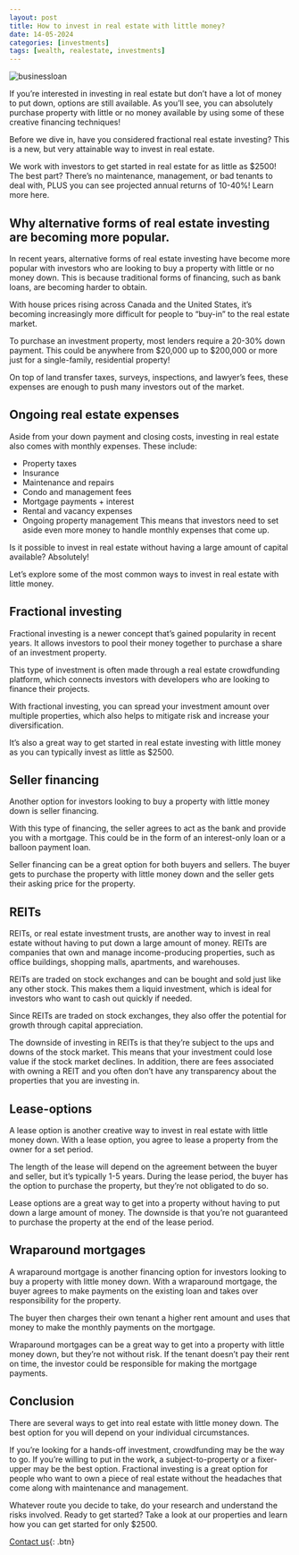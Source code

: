 ```yaml
---
layout: post
title: How to invest in real estate with little money?
date: 14-05-2024
categories: [investments]
tags: [wealth, realestate, investments]
---
```


![businessloan](https://t3.ftcdn.net/jpg/02/69/73/90/360_F_269739065_DSOrVJlkVCgTdORMRFzfivyu3T7oggqk.jpg)

If you’re interested in investing in real estate but don’t have a lot of money to put down, options are still available. As you’ll see, you can absolutely purchase property with little or no money available by using some of these creative financing techniques!

Before we dive in, have you considered fractional real estate investing? This is a new, but very attainable way to invest in real estate.

We work with investors to get started in real estate for as little as $2500!  The best part? There’s no maintenance, management, or bad tenants to deal with, PLUS you can see projected annual returns of 10-40%! Learn more here.

## Why alternative forms of real estate investing are becoming more popular.
In recent years, alternative forms of real estate investing have become more popular with investors who are looking to buy a property with little or no money down. This is because traditional forms of financing, such as bank loans, are becoming harder to obtain.

With house prices rising across Canada and the United States, it’s becoming increasingly more difficult for people to “buy-in” to the real estate market.

To purchase an investment property, most lenders require a 20-30% down payment. This could be anywhere from $20,000 up to $200,000 or more just for a single-family, residential property!

On top of land transfer taxes, surveys, inspections, and lawyer’s fees, these expenses are enough to push many investors out of the market.

## Ongoing real estate expenses
Aside from your down payment and closing costs, investing in real estate also comes with monthly expenses. These include:
- Property taxes
- Insurance
- Maintenance and repairs
- Condo and management fees
- Mortgage payments + interest
- Rental and vacancy expenses
- Ongoing property management
This means that investors need to set aside even more money to handle monthly expenses that come up.

Is it possible to invest in real estate without having a large amount of capital available? Absolutely!

Let’s explore some of the most common ways to invest in real estate with little money.

## Fractional investing
Fractional investing is a newer concept that’s gained popularity in recent years. It allows investors to pool their money together to purchase a share of an investment property.

This type of investment is often made through a real estate crowdfunding platform, which connects investors with developers who are looking to finance their projects.

With fractional investing, you can spread your investment amount over multiple properties, which also helps to mitigate risk and increase your diversification.

It’s also a great way to get started in real estate investing with little money as you can typically invest as little as $2500.

## Seller financing
Another option for investors looking to buy a property with little money down is seller financing.

With this type of financing, the seller agrees to act as the bank and provide you with a mortgage. This could be in the form of an interest-only loan or a balloon payment loan.

Seller financing can be a great option for both buyers and sellers. The buyer gets to purchase the property with little money down and the seller gets their asking price for the property.

## REITs
REITs, or real estate investment trusts, are another way to invest in real estate without having to put down a large amount of money. REITs are companies that own and manage income-producing properties, such as office buildings, shopping malls, apartments, and warehouses.

REITs are traded on stock exchanges and can be bought and sold just like any other stock. This makes them a liquid investment, which is ideal for investors who want to cash out quickly if needed.

Since REITs are traded on stock exchanges, they also offer the potential for growth through capital appreciation.

The downside of investing in REITs is that they’re subject to the ups and downs of the stock market. This means that your investment could lose value if the stock market declines. In addition, there are fees associated with owning a REIT and you often don’t have any transparency about the properties that you are investing in.

## Lease-options
A lease option is another creative way to invest in real estate with little money down. With a lease option, you agree to lease a property from the owner for a set period.

The length of the lease will depend on the agreement between the buyer and seller, but it’s typically 1-5 years.
During the lease period, the buyer has the option to purchase the property, but they’re not obligated to do so.

Lease options are a great way to get into a property without having to put down a large amount of money. The downside is that you’re not guaranteed to purchase the property at the end of the lease period.

## Wraparound mortgages
A wraparound mortgage is another financing option for investors looking to buy a property with little money down. With a wraparound mortgage, the buyer agrees to make payments on the existing loan and takes over responsibility for the property.

The buyer then charges their own tenant a higher rent amount and uses that money to make the monthly payments on the mortgage.

Wraparound mortgages can be a great way to get into a property with little money down, but they’re not without risk. If the tenant doesn’t pay their rent on time, the investor could be responsible for making the mortgage payments.

## Conclusion
There are several ways to get into real estate with little money down. The best option for you will depend on your individual circumstances.

If you’re looking for a hands-off investment, crowdfunding may be the way to go. If you’re willing to put in the work, a subject-to-property or a fixer-upper may be the best option. Fractional investing is a great option for people who want to own a piece of real estate without the headaches that come along with maintenance and management.

Whatever route you decide to take, do your research and understand the risks involved.
Ready to get started? Take a look at our properties and learn how you can get started for only $2500.

[Contact us](https://theratefinder.ca/){: .btn}